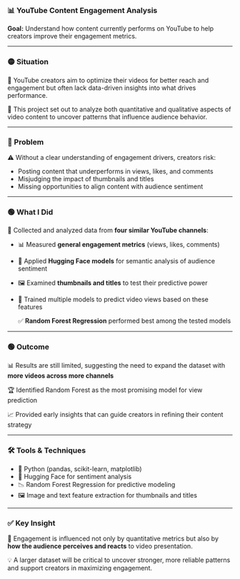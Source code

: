 ### 📊 YouTube Content Engagement Analysis

**Goal:** Understand how content currently performs on YouTube to help creators improve their engagement metrics.

---

### 🟡 Situation

📌 YouTube creators aim to optimize their videos for better reach and engagement but often lack data-driven insights into what drives performance.

🎯 This project set out to analyze both quantitative and qualitative aspects of video content to uncover patterns that influence audience behavior.

---

### 🔴 Problem

⚠️ Without a clear understanding of engagement drivers, creators risk:

- Posting content that underperforms in views, likes, and comments
- Misjudging the impact of thumbnails and titles
- Missing opportunities to align content with audience sentiment

---

### 🟢 What I Did

🧪 Collected and analyzed data from **four similar YouTube channels**:

- 📊 Measured **general engagement metrics** (views, likes, comments)
- 🧠 Applied **Hugging Face models** for semantic analysis of audience sentiment
- 🖼️ Examined **thumbnails and titles** to test their predictive power
- 🤖 Trained multiple models to predict video views based on these features
    
    ✅ **Random Forest Regression** performed best among the tested models
    

---

### 🟢 Outcome

📊 Results are still limited, suggesting the need to expand the dataset with **more videos across more channels**

🏆 Identified Random Forest as the most promising model for view prediction

📈 Provided early insights that can guide creators in refining their content strategy

---

### 🛠️ Tools & Techniques

- 🐍 Python (pandas, scikit-learn, matplotlib)
- 🤗 Hugging Face for sentiment analysis
- 📉 Random Forest Regression for predictive modeling
- 🖼️ Image and text feature extraction for thumbnails and titles

---

### ✅ Key Insight

🎥 Engagement is influenced not only by quantitative metrics but also by **how the audience perceives and reacts** to video presentation.

💡 A larger dataset will be critical to uncover stronger, more reliable patterns and support creators in maximizing engagement.
